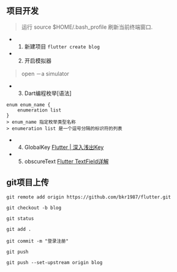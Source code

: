## 项目开发
> 运行 source $HOME/.bash_profile 刷新当前终端窗口.
* 1. 新建项目
`flutter create blog`
* 2. 开启模拟器
> open －a simulator
* 3. Dart编程枚举[语法]
```
enum enum_name {
    enumeration list
}
> enum_name 指定枚举类型名称
> enumeration list 是一个逗号分隔的标识符的列表
```
* 4. GlobalKey
[Flutter | 深入浅出Key](https://juejin.im/post/5ca2152f6fb9a05e1a7a9a26)

* 5. obscureText
[Flutter TextField详解](https://juejin.im/post/5b6bdb406fb9a04f89785cb5)

## git项目上传
```
git remote add origin https://github.com/bkr1987/flutter.git

git checkout -b blog

git status

git add .

git commit -m "登录注册"

git push

git push --set-upstream origin blog
```